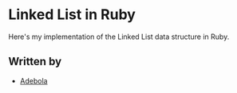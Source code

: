 # Linked List in Ruby

Here's my implementation of the Linked List data structure in Ruby.

## Written by
- [Adebola](github.com/onedebos)